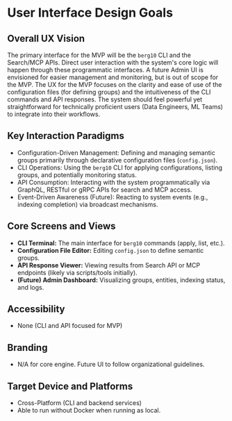 # User Interface Design Goals

## Overall UX Vision

The primary interface for the MVP will be the `berg10` CLI and the Search/MCP APIs. Direct user interaction with the system's core logic will happen through these programmatic interfaces. A future Admin UI is envisioned for easier management and monitoring, but is out of scope for the MVP. The UX for the MVP focuses on the clarity and ease of use of the configuration files (for defining groups) and the intuitiveness of the CLI commands and API responses. The system should feel powerful yet straightforward for technically proficient users (Data Engineers, ML Teams) to integrate into their workflows.

## Key Interaction Paradigms

- Configuration-Driven Management: Defining and managing semantic groups primarily through declarative configuration files (`config.json`).
- CLI Operations: Using the `berg10` CLI for applying configurations, listing groups, and potentially monitoring status.
- API Consumption: Interacting with the system programmatically via GraphQL, RESTful or gRPC APIs for search and MCP access.
- Event-Driven Awareness (Future): Reacting to system events (e.g., indexing completion) via broadcast mechanisms.

## Core Screens and Views

- **CLI Terminal:** The main interface for `berg10` commands (apply, list, etc.).
- **Configuration File Editor:** Editing `config.json` to define semantic groups.
- **API Response Viewer:** Viewing results from Search API or MCP endpoints (likely via scripts/tools initially).
- **(Future) Admin Dashboard:** Visualizing groups, entities, indexing status, and logs.

## Accessibility

- None (CLI and API focused for MVP)

## Branding

- N/A for core engine. Future UI to follow organizational guidelines.

## Target Device and Platforms

- Cross-Platform (CLI and backend services)
- Able to run without Docker when running as local.
